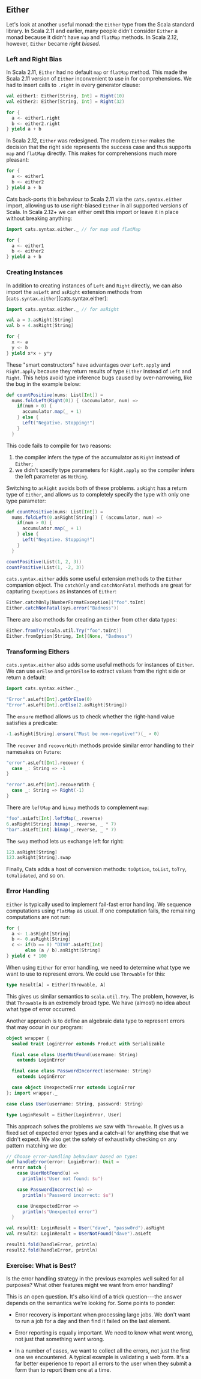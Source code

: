 ## Either

Let's look at another useful monad:
the `Either` type from the Scala standard library.
In Scala 2.11 and earlier,
many people didn't consider `Either` a monad
because it didn't have `map` and `flatMap` methods.
In Scala 2.12, however, `Either` became *right biased*.

### Left and Right Bias

In Scala 2.11, `Either` had no default
`map` or `flatMap` method.
This made the Scala 2.11 version of `Either`
inconvenient to use in for comprehensions.
We had to insert calls to `.right`
in every generator clause:

```scala mdoc:silent:reset-object
val either1: Either[String, Int] = Right(10)
val either2: Either[String, Int] = Right(32)
```

```scala mdoc
for {
  a <- either1.right
  b <- either2.right
} yield a + b
```

In Scala 2.12, `Either` was redesigned.
The modern `Either` makes the decision
that the right side represents the success case
and thus supports `map` and `flatMap` directly.
This makes for comprehensions much more pleasant:

```scala mdoc
for {
  a <- either1
  b <- either2
} yield a + b
```

Cats back-ports this behaviour to Scala 2.11
via the `cats.syntax.either` import,
allowing us to use right-biased `Either`
in all supported versions of Scala.
In Scala 2.12+ we can either omit this import
or leave it in place without breaking anything:

```scala mdoc:silent
import cats.syntax.either._ // for map and flatMap

for {
  a <- either1
  b <- either2
} yield a + b
```

### Creating Instances

In addition to creating instances of `Left` and `Right` directly,
we can also import the `asLeft` and `asRight` extension methods
from [`cats.syntax.either`][cats.syntax.either]:

```scala mdoc:silent
import cats.syntax.either._ // for asRight
```

```scala mdoc
val a = 3.asRight[String]
val b = 4.asRight[String]

for {
  x <- a
  y <- b
} yield x*x + y*y
```

These "smart constructors" have
advantages over `Left.apply` and `Right.apply`
because they return results of type `Either`
instead of `Left` and `Right`.
This helps avoid type inference bugs
caused by over-narrowing,
like the bug in the example below:

```scala mdoc:fail
def countPositive(nums: List[Int]) =
  nums.foldLeft(Right(0)) { (accumulator, num) =>
    if(num > 0) {
      accumulator.map(_ + 1)
    } else {
      Left("Negative. Stopping!")
    }
  }
```

This code fails to compile for two reasons:

1. the compiler infers the type of the accumulator
   as `Right` instead of `Either`;
2. we didn't specify type parameters for `Right.apply`
   so the compiler infers the left parameter as `Nothing`.

Switching to `asRight` avoids both of these problems.
`asRight` has a return type of `Either`,
and allows us to completely specify the type
with only one type parameter:

```scala mdoc:silent
def countPositive(nums: List[Int]) =
  nums.foldLeft(0.asRight[String]) { (accumulator, num) =>
    if(num > 0) {
      accumulator.map(_ + 1)
    } else {
      Left("Negative. Stopping!")
    }
  }
```

```scala mdoc
countPositive(List(1, 2, 3))
countPositive(List(1, -2, 3))
```

`cats.syntax.either` adds
some useful extension methods
to the `Either` companion object.
The `catchOnly` and `catchNonFatal` methods
are great for capturing `Exceptions`
as instances of `Either`:

```scala mdoc
Either.catchOnly[NumberFormatException]("foo".toInt)
Either.catchNonFatal(sys.error("Badness"))
```

There are also methods for creating an `Either`
from other data types:

```scala mdoc
Either.fromTry(scala.util.Try("foo".toInt))
Either.fromOption[String, Int](None, "Badness")
```

### Transforming Eithers

`cats.syntax.either` also adds
some useful methods for instances of `Either`.
We can use `orElse` and `getOrElse` to extract
values from the right side or return a default:

```scala mdoc:silent
import cats.syntax.either._
```

```scala mdoc
"Error".asLeft[Int].getOrElse(0)
"Error".asLeft[Int].orElse(2.asRight[String])
```

The `ensure` method allows us
to check whether the right-hand value
satisfies a predicate:

```scala mdoc
-1.asRight[String].ensure("Must be non-negative!")(_ > 0)
```

The `recover` and `recoverWith` methods
provide similar error handling to their namesakes on `Future`:

```scala mdoc
"error".asLeft[Int].recover {
  case _: String => -1
}

"error".asLeft[Int].recoverWith {
  case _: String => Right(-1)
}
```

There are `leftMap` and `bimap` methods to complement `map`:

```scala mdoc
"foo".asLeft[Int].leftMap(_.reverse)
6.asRight[String].bimap(_.reverse, _ * 7)
"bar".asLeft[Int].bimap(_.reverse, _ * 7)
```

The `swap` method lets us exchange left for right:

```scala mdoc
123.asRight[String]
123.asRight[String].swap
```

Finally, Cats adds a host of conversion methods:
`toOption`, `toList`, `toTry`, `toValidated`, and so on.

### Error Handling

`Either` is typically used to implement fail-fast error handling.
We sequence computations using `flatMap` as usual.
If one computation fails,
the remaining computations are not run:

```scala mdoc
for {
  a <- 1.asRight[String]
  b <- 0.asRight[String]
  c <- if(b == 0) "DIV0".asLeft[Int]
       else (a / b).asRight[String]
} yield c * 100
```

When using `Either` for error handling,
we need to determine
what type we want to use to represent errors.
We could use `Throwable` for this:

```scala mdoc:silent
type Result[A] = Either[Throwable, A]
```

This gives us similar semantics to `scala.util.Try`.
The problem, however, is that `Throwable`
is an extremely broad type.
We have (almost) no idea about what type of error occurred.

Another approach is to define an algebraic data type
to represent errors that may occur in our program:

```scala mdoc:silent
object wrapper {
  sealed trait LoginError extends Product with Serializable

  final case class UserNotFound(username: String)
    extends LoginError

  final case class PasswordIncorrect(username: String)
    extends LoginError

  case object UnexpectedError extends LoginError
}; import wrapper._
```

```scala mdoc:silent
case class User(username: String, password: String)

type LoginResult = Either[LoginError, User]
```

This approach solves the problems we saw with `Throwable`.
It gives us a fixed set of expected error types
and a catch-all for anything else that we didn't expect.
We also get the safety of exhaustivity checking
on any pattern matching we do:

```scala mdoc:silent
// Choose error-handling behaviour based on type:
def handleError(error: LoginError): Unit =
  error match {
    case UserNotFound(u) =>
      println(s"User not found: $u")

    case PasswordIncorrect(u) =>
      println(s"Password incorrect: $u")

    case UnexpectedError =>
      println(s"Unexpected error")
  }
```

```scala mdoc
val result1: LoginResult = User("dave", "passw0rd").asRight
val result2: LoginResult = UserNotFound("dave").asLeft

result1.fold(handleError, println)
result2.fold(handleError, println)
```

### Exercise: What is Best?

Is the error handling strategy in the previous examples
well suited for all purposes?
What other features might we want from error handling?

<div class="solution">
This is an open question.
It's also kind of a trick question---the
answer depends on the semantics we're looking for.
Some points to ponder:

- Error recovery is important when processing large jobs.
  We don't want to run a job for a day
  and then find it failed on the last element.

- Error reporting is equally important.
  We need to know what went wrong,
  not just that something went wrong.

- In a number of cases, we want to collect all the errors,
  not just the first one we encountered.
  A typical example is validating a web form.
  It's a far better experience to
  report all errors to the user when they submit a form
  than to report them one at a time.
</div>
